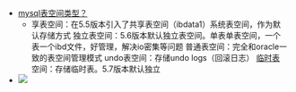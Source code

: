 - [mysql表空间类型？](https://www.cnblogs.com/caodan01/p/15007637.html)
	- 享表空间：在5.5版本引入了共享表空间（ibdata1）系统表空间，作为默认存储方式
	  独立表空间：5.6版本默认独立表空间。单表单表空间，一个表一个ibd文件，好管理，解决io密集等问题
	  普通表空间：完全和oracle一致的表空间管理模式
	  undo表空间：存储undo logs（回滚日志）
	  [临时表](http://mysql.taobao.org/monthly/2019/04/01/)空间：存储临时表。5.7版本默认独立
- ![](https://img2020.cnblogs.com/blog/2233058/202107/2233058-20210713174226041-570590412.png)